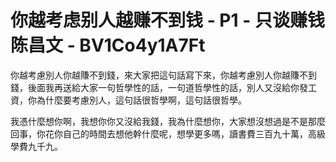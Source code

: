 # 你越考虑别人越赚不到钱 - P1 - 只谈赚钱陈昌文 - BV1Co4y1A7Ft

你越考慮別人你越賺不到錢，來大家把這句話寫下來，你越考慮別人你越賺不到錢，後面我再送給大家一句哲學性的話，一句道哲學性的話，別人又沒給你發工資，你為什麼要考慮別人，這句話很哲學啊，這句話很哲學。

我憑什麼想你啊，我想你你又沒給我錢，我為什麼想你，大家想沒想過是不是那麼回事，你花你自己的時間去想他幹什麼呢，想學更多嗎，讀書費三百九十萬，高級學費九千九。

